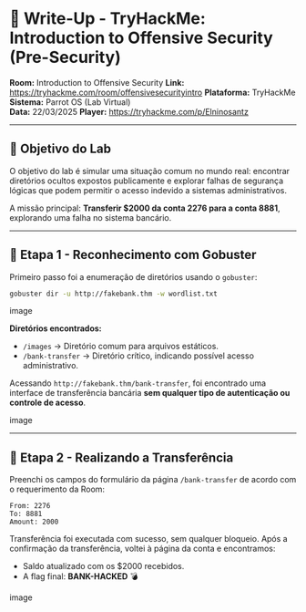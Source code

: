 # 🏦 Write-Up - TryHackMe: Introduction to Offensive Security (Pre-Security)

**Room:** Introduction to Offensive Security
**Link:**  https://tryhackme.com/room/offensivesecurityintro
**Plataforma:** TryHackMe  
**Sistema:** Parrot OS (Lab Virtual)  
**Data:** 22/03/2025
**Player:** https://tryhackme.com/p/Elninosantz

---

## 🎯 Objetivo do Lab

O objetivo do lab é simular uma situação comum no mundo real: encontrar diretórios ocultos expostos publicamente e explorar falhas de segurança lógicas que podem permitir o acesso indevido a sistemas administrativos.

A missão principal: **Transferir $2000 da conta 2276 para a conta 8881**, explorando uma falha no sistema bancário.

---

## 📡 Etapa 1 - Reconhecimento com Gobuster

Primeiro passo foi a enumeração de diretórios usando o `gobuster`:

```bash
gobuster dir -u http://fakebank.thm -w wordlist.txt
```

image

**Diretórios encontrados:**
- `/images` → Diretório comum para arquivos estáticos.
- `/bank-transfer` → Diretório crítico, indicando possível acesso administrativo.

Acessando `http://fakebank.thm/bank-transfer`, foi encontrado uma interface de transferência bancária **sem qualquer tipo de autenticação ou controle de acesso**.

image

---


## 💸 Etapa 2 - Realizando a Transferência

Preenchi os campos do formulário da página `/bank-transfer` de acordo com o requerimento da Room:

```
From: 2276
To: 8881
Amount: 2000
```
Transferência foi executada com sucesso, sem qualquer bloqueio. Após a confirmação da transferência, voltei à página da conta e encontramos:

- Saldo atualizado com os $2000 recebidos.
- A flag final: **BANK-HACKED** 💣

image
